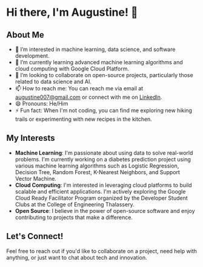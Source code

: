 # Hi there, I'm Augustine! 👋

## About Me
- 👀 I’m interested in machine learning, data science, and software development.
- 🌱 I’m currently learning advanced machine learning algorithms and cloud computing with Google Cloud Platform.
- 💞️ I’m looking to collaborate on open-source projects, particularly those related to data science and AI.
- 📫 How to reach me: You can reach me via email at augustine007@gmail.com or connect with me on [LinkedIn](https://www.linkedin.com/in/augustine-shaji-389b8b221/).
- 😄 Pronouns: He/Him
- ⚡ Fun fact: When I'm not coding, you can find me exploring new hiking trails or experimenting with new recipes in the kitchen.

## My Interests
- **Machine Learning**: I'm passionate about using data to solve real-world problems. I'm currently working on a diabetes prediction project using various machine learning algorithms such as Logistic Regression, Decision Tree, Random Forest, K-Nearest Neighbors, and Support Vector Machine.
- **Cloud Computing**: I'm interested in leveraging cloud platforms to build scalable and efficient applications. I'm actively exploring the Google Cloud Ready Facilitator Program organized by the Developer Student Clubs at the College of Engineering Thalassery.
- **Open Source**: I believe in the power of open-source software and enjoy contributing to projects that make a difference.

## Let's Connect!
Feel free to reach out if you'd like to collaborate on a project, need help with anything, or just want to chat about tech and innovation.


<!---
Augustine0077/Augustine0077 is a ✨ special ✨ repository because its `README.md` (this file) appears on your GitHub profile.
You can click the Preview link to take a look at your changes.
--->
